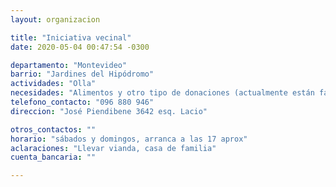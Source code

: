 ```yaml
---
layout: organizacion

title: "Iniciativa vecinal"
date: 2020-05-04 00:47:54 -0300

departamento: "Montevideo"
barrio: "Jardines del Hipódromo"
actividades: "Olla"
necesidades: "Alimentos y otro tipo de donaciones (actualmente están faltando sobre todo verduras)"
telefono_contacto: "096 880 946"
direccion: "José Piendibene 3642 esq. Lacio"

otros_contactos: ""
horario: "sábados y domingos, arranca a las 17 aprox"
aclaraciones: "Llevar vianda, casa de familia"
cuenta_bancaria: ""

---
```


